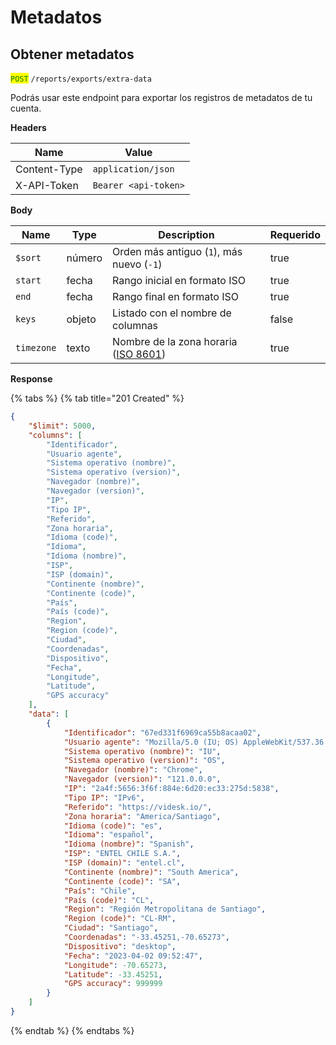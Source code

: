 # Metadatos

## Obtener metadatos

<mark style="color:green;">`POST`</mark> `/reports/exports/extra-data`

Podrás usar este endpoint para exportar los registros de metadatos de tu cuenta.

**Headers**

| Name         | Value                |
| ------------ | -------------------- |
| Content-Type | `application/json`   |
| X-API-Token  | `Bearer <api-token>` |

**Body**

<table><thead><tr><th>Name</th><th>Type</th><th>Description</th><th data-type="checkbox">Requerido</th></tr></thead><tbody><tr><td><code>$sort</code></td><td>número</td><td>Orden más antiguo (<code>1</code>), más nuevo (<code>-1</code>)</td><td>true</td></tr><tr><td><code>start</code></td><td>fecha</td><td>Rango inicial en formato ISO</td><td>true</td></tr><tr><td><code>end</code></td><td>fecha</td><td>Rango final en formato ISO</td><td>true</td></tr><tr><td><code>keys</code> </td><td>objeto</td><td>Listado con el nombre de columnas</td><td>false</td></tr><tr><td><code>timezone</code></td><td>texto</td><td>Nombre de la zona horaria (<a href="https://en.wikipedia.org/wiki/ISO_8601">ISO 8601</a>)</td><td>true</td></tr></tbody></table>

**Response**

{% tabs %}
{% tab title="201 Created" %}
```json
{
    "$limit": 5000,
    "columns": [
        "Identificador",
        "Usuario agente",
        "Sistema operativo (nombre)",
        "Sistema operativo (version)",
        "Navegador (nombre)",
        "Navegador (version)",
        "IP",
        "Tipo IP",
        "Referido",
        "Zona horaria",
        "Idioma (code)",
        "Idioma",
        "Idioma (nombre)",
        "ISP",
        "ISP (domain)",
        "Continente (nombre)",
        "Continente (code)",
        "País",
        "País (code)",
        "Region",
        "Region (code)",
        "Ciudad",
        "Coordenadas",
        "Dispositivo",
        "Fecha",
        "Longitude",
        "Latitude",
        "GPS accuracy"
    ],
    "data": [
        {
            "Identificador": "67ed331f6969ca55b8acaa02",
            "Usuario agente": "Mozilla/5.0 (IU; OS) AppleWebKit/537.36 (KHTML, like Gecko) Chrome/133.0.0.0 Safari/537.36",
            "Sistema operativo (nombre)": "IU",
            "Sistema operativo (version)": "OS",
            "Navegador (nombre)": "Chrome",
            "Navegador (version)": "121.0.0.0",
            "IP": "2a4f:5656:3f6f:884e:6d20:ec33:275d:5838",
            "Tipo IP": "IPv6",
            "Referido": "https://videsk.io/",
            "Zona horaria": "America/Santiago",
            "Idioma (code)": "es",
            "Idioma": "español",
            "Idioma (nombre)": "Spanish",
            "ISP": "ENTEL CHILE S.A.",
            "ISP (domain)": "entel.cl",
            "Continente (nombre)": "South America",
            "Continente (code)": "SA",
            "País": "Chile",
            "País (code)": "CL",
            "Region": "Región Metropolitana de Santiago",
            "Region (code)": "CL-RM",
            "Ciudad": "Santiago",
            "Coordenadas": "-33.45251,-70.65273",
            "Dispositivo": "desktop",
            "Fecha": "2023-04-02 09:52:47",
            "Longitude": -70.65273,
            "Latitude": -33.45251,
            "GPS accuracy": 999999
        }
    ]
}
```
{% endtab %}
{% endtabs %}
